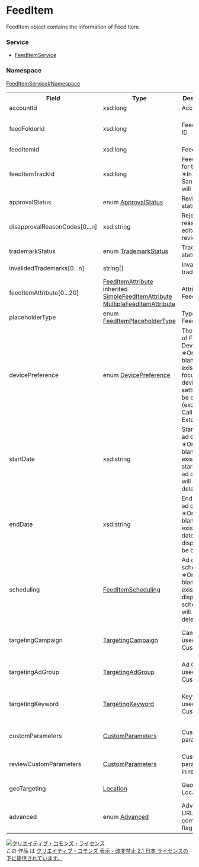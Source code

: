 # FeedItem
FeedItem object contains the information of Feed Item.

### Service
+ [FeedItemService](../../services/FeedItemService.md)

### Namespace
[FeedItemService#Namespace](../../services/FeedItemService.md#namespace)

<table>
 <tr>
  <th>Field</th>
  <th>Type</th>
  <th>Description</th>
  <th>response</th>
  <th>get</th>
  <th>add</th>
  <th>set</th>
  <th>remove</th>
 </tr>
 <tr>
  <td>accountId</td>
  <td>xsd:long</td>
  <td>Account ID</td>
  <td>yes</td>
  <td>-</td>
  <td>-</td>
  <td>-</td>
  <td>-</td>
 </tr>
 <tr>
  <td>feedFolderId</td>
  <td>xsd:long</td>
  <td>Feed Folder ID</td>
  <td>yes</td>
  <td>-</td>
  <td>-<br>&lowast;Required only in Ad Customizer</td>
  <td>-</td>
  <td>-</td>
 </tr>
 <tr>
  <td>feedItemId</td>
  <td>xsd:long</td>
  <td>Feed Item ID</td>
  <td>yes</td>
  <td>-</td>
  <td>-</td>
  <td>Required</td>
  <td>Required</td>
 </tr>
 <tr>
  <td>feedItemTrackId</td>
  <td>xsd:long</td>
  <td>Feed Item ID for tracking<br>&lowast;In Sandbox,"0" will return.</td>
  <td>yes</td>
  <td>-</td>
  <td>-</td>
  <td>-</td>
  <td>-</td>
 </tr>
 <tr>
  <td>approvalStatus</td>
  <td>enum <a href="ApprovalStatus.md">ApprovalStatus</a></td>
  <td>Review status</td>
  <td>yes</td>
  <td>-</td>
  <td>-</td>
  <td>-</td>
  <td>-</td>
 </tr>
 <tr>
  <td>disapprovalReasonCodes[0...n]</td>
  <td>xsd:string</td>
  <td>Reject reason on editorial review</td>
  <td>yes</td>
  <td>-</td>
  <td>-</td>
  <td>-</td>
  <td>-</td>
 </tr>
 <tr>
  <td>trademarkStatus</td>
  <td>enum <a href="TrademarkStatus.md">TrademarkStatus</a></td>
  <td>Trademark status.</td>
  <td>yes</td>
  <td>-</td>
  <td>Ignore</td>
  <td>Ignore</td>
  <td>Ignore</td>
 </tr>
 <tr>
  <td>invalidedTrademarks[0...n]</td>
  <td>string[]</td>
  <td>Invalided trademarks.</td>
  <td>yes</td>
  <td>-</td>
  <td>Ignore</td>
  <td>Ignore</td>
  <td>Ignore</td>
 </tr>
 <tr>
  <td>feedItemAttribute[0...20]</td>
  <td><a href="FeedItemAttribute.md">FeedItemAttribute</a><br>
  inherited<br>
  <a href="SimpleFeedItemAttribute.md">SimpleFeedItemAttribute</a><br>
  <a href="MultipleFeedItemAttribute.md">MultipleFeedItemAttribute	</a><br>
  </td>
  <td>Attribute of Feed Item</td>
  <td>yes</td>
  <td>-</td>
  <td>Required</td>
  <td>Optional</td>
  <td>-</td>
 </tr>
 <tr>
  <td>placeholderType</td>
  <td>enum <a href="FeedItemPlaceholderType.md">FeedItemPlaceholderType</a></td>
  <td>Type of Feed Item</td>
  <td>yes</td>
  <td></td>
  <td>Ignore</td>
  <td>Ignore</td>
  <td>Ignore</td>
 </tr>
 <tr>
  <td>devicePreference</td>
  <td>enum <a href="DevicePreference.md">DevicePreference</a></td>
  <td>The settings of Focus Device<br>&lowast;On setting blank, existing focus device setting will be deleted (excluding Call Extension).</td>
  <td>yes</td>
  <td>-</td>
  <td>Optional<br>&lowast;Optional for Call Extension<br>&lowast;Default: SMART_PHONE</td>
  <td>Optional<br>&lowast;Ignore for Call Extension</td>
  <td>-</td>
 </tr>
 <tr>
  <td>startDate</td>
  <td>xsd:string</td>
  <td>Start date of ad display<br>&lowast;On setting blank, existing start date of ad display will be deleted</td>
  <td>yes</td>
  <td>-</td>
  <td>Optional</td>
  <td>Optional</td>
  <td>-</td>
 </tr>
 <tr>
  <td>endDate</td>
  <td>xsd:string</td>
  <td>End date of ad display<br>&lowast;On setting blank, existing end date of ad display will be deleted</td>
  <td>yes</td>
  <td>-</td>
  <td>Optional</td>
  <td>Optional</td>
  <td>-</td>
 </tr>
 <tr>
  <td>scheduling</td>
  <td><a href="FeedItemScheduling.md">FeedItemScheduling</a></td>
  <td>Ad display schedule<br>&lowast;On setting blank, existing ad display schedule will be deleted</td>
  <td>yes</td>
  <td>-</td>
  <td>Optional</td>
  <td>Optional</td>
  <td>-</td>
 </tr>
 <tr>
  <td>targetingCampaign</td>
  <td><a href="TargetingCampaign.md">TargetingCampaign</a></td>
  <td>Campaign used for Ad Customizer</td>
  <td>yes</td>
  <td>-</td>
  <td>-<br>&lowast;Optional for Ad Customizer</td>
  <td>-<br>&lowast;Optional for Ad Customizer</td>
  <td>-</td>
 </tr>
 <tr>
  <td>targetingAdGroup</td>
  <td><a href="TargetingAdGroup.md">TargetingAdGroup</a></td>
  <td>Ad Group used for Ad Customizer</td>
  <td>yes</td>
  <td>-</td>
  <td>-<br>&lowast;Optional for Ad Customizer</td>
  <td>-<br>&lowast;Optional for Ad Customizer</td>
  <td>-</td>
 </tr>
 <tr>
  <td>targetingKeyword</td>
  <td><a href="TargetingKeyword.md">TargetingKeyword</a></td>
  <td>Keyword used for Ad Customizer</td>
  <td>yes</td>
  <td>-</td>
  <td>-<br>&lowast;Optional for Ad Customizer</td>
  <td>-<br>&lowast;Optional for Ad Customizer</td>
  <td>-</td>
 </tr>
 <tr>
  <td>customParameters</td>
  <td><a href="CustomParameters.md">CustomParameters</a></td>
  <td>Custom parameters</td>
  <td>yes</td>
  <td>-</td>
  <td>-<br>&lowast;Optional for QuickLinks</td>
  <td>-<br>&lowast;Optional for QuickLinks</td>
  <td>-</td>
 </tr>
 <tr>
  <td>reviewCustomParameters</td>
  <td><a href="CustomParameters.md">CustomParameters</a></td>
  <td>Custom parameters in review</td>
  <td>yes</td>
  <td>-</td>
  <td>-</td>
  <td>-</td>
  <td>-</td>
 </tr>
  <tr>
  <td>geoTargeting</td>
  <td><a href="Location.md">Location</a></td>
  <td>Geographic Location</td>
  <td>yes</td>
  <td>-</td>
  <td>-<br>&lowast;Optional for Ad Customizer</td>
  <td>-</td>
  <td>-</td>
 </tr>
  <tr>
  <td>advanced</td>
  <td>enum <a href="Advanced.md">Advanced</a></td>
  <td>Advcanced URL-compliant flag</td>
  <td>yes</td>
  <td>-</td>
  <td>-<br>&lowast;Optional for QuickLinks<br>&lowast;Default: TRUE</td>
  <td>-</td>
  <td>-</td>
 </tr>
</table>

<a rel="license" href="http://creativecommons.org/licenses/by-nd/2.1/jp/"><img alt="クリエイティブ・コモンズ・ライセンス" style="border-width:0" src="https://i.creativecommons.org/l/by-nd/2.1/jp/88x31.png" /></a><br />この 作品 は <a rel="license" href="http://creativecommons.org/licenses/by-nd/2.1/jp/">クリエイティブ・コモンズ 表示 - 改変禁止 2.1 日本 ライセンスの下に提供されています。</a>
